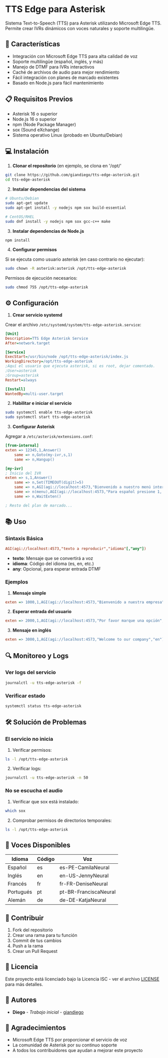 # TTS Edge para Asterisk

Sistema Text-to-Speech (TTS) para Asterisk utilizando Microsoft Edge TTS. Permite crear IVRs dinámicos con voces naturales y soporte multilingüe.

## 🚀 Características

- Integración con Microsoft Edge TTS para alta calidad de voz
- Soporte multilingüe (español, inglés, y más)
- Manejo de DTMF para IVRs interactivos
- Caché de archivos de audio para mejor rendimiento
- Fácil integración con planes de marcado existentes
- Basado en Node.js para fácil mantenimiento

## 📋 Requisitos Previos

- Asterisk 16 o superior
- Node.js 16 o superior
- npm (Node Package Manager)
- sox (Sound eXchange)
- Sistema operativo Linux (probado en Ubuntu/Debian)

## 💻 Instalación

1. **Clonar el repositorio**
(en ejemplo, se clona en '/opt/'
```bash
git clone https://github.com/giandiego/tts-edge-asterisk.git
cd tts-edge-asterisk
```

2. **Instalar dependencias del sistema**
```bash
# Ubuntu/Debian
sudo apt-get update
sudo apt-get install -y nodejs npm sox build-essential

# CentOS/RHEL
sudo dnf install -y nodejs npm sox gcc-c++ make
```

3. **Instalar dependencias de Node.js**
```bash
npm install
```

4. **Configurar permisos**

Si se ejecuta como usuario asterisk (en caso contrario no ejecutar):
```bash
sudo chown -R asterisk:asterisk /opt/tts-edge-asterisk
```

Permisos de ejecución necesarios:
```bash
sudo chmod 755 /opt/tts-edge-asterisk
```

## ⚙️ Configuración

1. **Crear servicio systemd**

Crear el archivo `/etc/systemd/system/tts-edge-asterisk.service`:
```ini
[Unit]
Description=TTS Edge Asterisk Service
After=network.target

[Service]
ExecStart=/usr/bin/node /opt/tts-edge-asterisk/index.js
WorkingDirectory=/opt/tts-edge-asterisk
;Aquí el usuario que ejecuta asterisk, si es root, dejar comentado.
;User=asterisk
;Group=asterisk
Restart=always

[Install]
WantedBy=multi-user.target
```

2. **Habilitar e iniciar el servicio**
```bash
sudo systemctl enable tts-edge-asterisk
sudo systemctl start tts-edge-asterisk
```

3. **Configurar Asterisk**

Agregar a `/etc/asterisk/extensions.conf`:
```ini
[from-internal]
exten => 12345,1,Answer()
    same => n,Goto(my-ivr,s,1)
    same => n,Hangup()

[my-ivr]
; Inicio del IVR
exten => s,1,Answer()
    same => n,Set(TIMEOUT(digit)=5)
    same => n,AGI(agi://localhost:4573,"Bienvenido a nuestro menú interactivo","es")
    same => n(menu),AGI(agi://localhost:4573,"Para español presione 1, for English press 2","es",any)
    same => n,WaitExten()

; Resto del plan de marcado...
```

## 📚 Uso

### Sintaxis Básica
```ini
AGI(agi://localhost:4573,"texto a reproducir","idioma"[,"any"])
```

- **texto**: Mensaje que se convertirá a voz
- **idioma**: Código del idioma (es, en, etc.)
- **any**: Opcional, para esperar entrada DTMF

### Ejemplos

1. **Mensaje simple**
```ini
exten => 1000,1,AGI(agi://localhost:4573,"Bienvenido a nuestra empresa","es")
```

2. **Esperar entrada del usuario**
```ini
exten => 2000,1,AGI(agi://localhost:4573,"Por favor marque una opción","es","any")
```

3. **Mensaje en inglés**
```ini
exten => 3000,1,AGI(agi://localhost:4573,"Welcome to our company","en")
```

## 🔍 Monitoreo y Logs

### Ver logs del servicio
```bash
journalctl -u tts-edge-asterisk -f
```

### Verificar estado
```bash
systemctl status tts-edge-asterisk
```

## 🛠️ Solución de Problemas

### El servicio no inicia
1. Verificar permisos:
```bash
ls -l /opt/tts-edge-asterisk
```

2. Verificar logs:
```bash
journalctl -u tts-edge-asterisk -n 50
```

### No se escucha el audio
1. Verificar que sox está instalado:
```bash
which sox
```

2. Comprobar permisos de directorios temporales:
```bash
ls -l /opt/tts-edge-asterisk
```

## 📝 Voces Disponibles

| Idioma    | Código | Voz                |
|-----------|--------|-------------------|
| Español   | es     | es-PE-CamilaNeural|
| Inglés    | en     | en-US-JennyNeural |
| Francés   | fr     | fr-FR-DeniseNeural|
| Portugués | pt     | pt-BR-FranciscaNeural|
| Alemán    | de     | de-DE-KatjaNeural |

## 🤝 Contribuir

1. Fork del repositorio
2. Crear una rama para tu función
3. Commit de tus cambios
4. Push a la rama
5. Crear un Pull Request

## 📄 Licencia

Este proyecto está licenciado bajo la Licencia ISC - ver el archivo [LICENSE](LICENSE) para más detalles.

## 👥 Autores

* **Diego** - *Trabajo inicial* - [giandiego](https://github.com/giandiego)

## 🎁 Agradecimientos

* Microsoft Edge TTS por proporcionar el servicio de voz
* La comunidad de Asterisk por su continuo soporte
* A todos los contribuidores que ayudan a mejorar este proyecto
